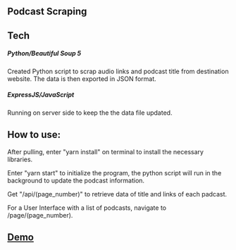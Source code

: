 ## Podcast Scraping

## Tech

##### Python/Beautiful Soup 5

Created Python script to scrap audio links and podcast title from destination website. The data is then exported in JSON format.

##### ExpressJS/JavaScript

Running on server side to keep the the data file updated.

## How to use:

After pulling, enter "yarn install" on terminal to install the necessary libraries.

Enter "yarn start" to initialize the program, the python script will run in the background to update the podcast information.

Get "/api/(page_number)" to retrieve data of title and links of each padcast.

For a User Interface with a list of podcasts, navigate to /page/(page_number).

## [Demo](https://podcast.anthonyhhwong.link/)
